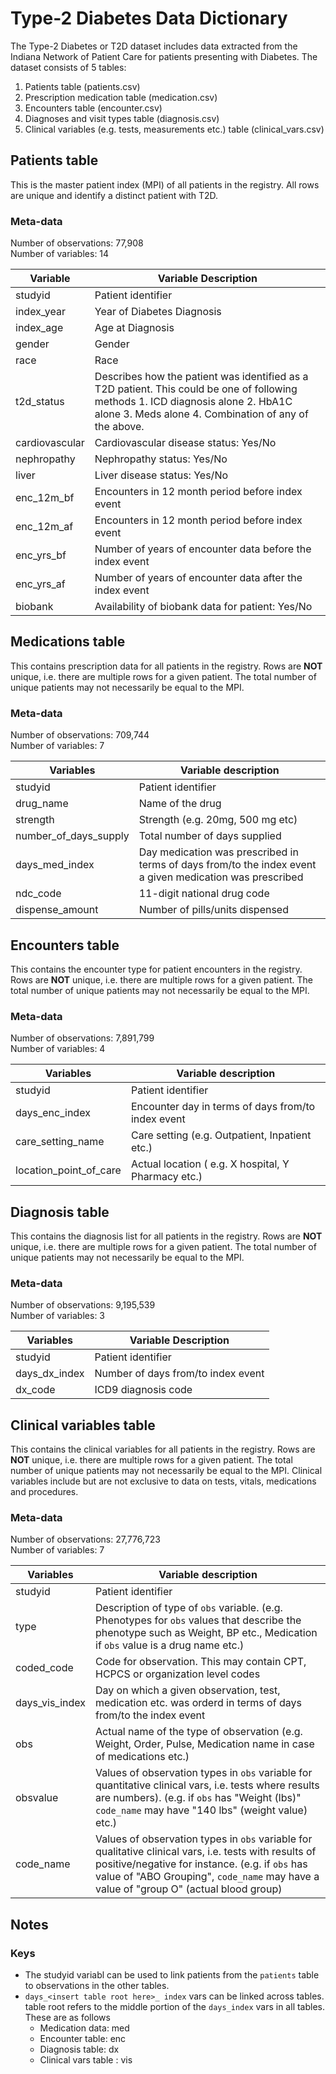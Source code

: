 # Type-2 Diabetes Data Dictionary


The Type-2 Diabetes or T2D dataset includes data extracted from the Indiana Network of Patient Care for patients presenting with Diabetes. The dataset consists of 5 tables: 
1. Patients table (patients.csv)
2. Prescription medication table (medication.csv)
3. Encounters table (encounter.csv)
4. Diagnoses and visit types table (diagnosis.csv)
5. Clinical variables (e.g. tests, measurements etc.) table (clinical_vars.csv)

## Patients table  
This is the master patient index (MPI) of all patients in the registry. All rows are unique and identify a distinct patient with T2D.

### Meta-data
Number of observations: 77,908  
Number of variables: 14  

| **Variable**       | **Variable Description**                                                                                                                                                                        |
|----------------|---------------------------------------------------------------------------------------------------------------------------------------------------------------------------------------------|
| studyid        | Patient identifier                                                                                                                                                                          |
| index_year     | Year of Diabetes Diagnosis                                                                                                                                                                  |
| index_age      | Age at Diagnosis                                                                                                                                                                            |
| gender         | Gender                                                                                                                                                                                      |
| race           | Race                                                                                                                                                                                        |
| t2d_status     |  Describes how the patient was identified as a T2D patient. This could be one of following methods  1. ICD diagnosis alone 2. HbA1C alone 3. Meds alone 4. Combination of any of the above. |
| cardiovascular | Cardiovascular disease status: Yes/No                                                                                                                                                       |
| nephropathy    | Nephropathy status: Yes/No                                                                                                                                                                  |
| liver          | Liver disease status: Yes/No                                                                                                                                                                |
| enc_12m_bf     | Encounters in 12 month period before index event                                                                                                                                            |
| enc_12m_af     | Encounters in 12 month period before index event                                                                                                                                            |
| enc_yrs_bf     | Number of years of encounter data before the index event                                                                                                                                    |
| enc_yrs_af     | Number of years of encounter data after the index event                                                                                                                                     |
| biobank        | Availability of biobank data for patient: Yes/No                                                                                                                                            |

## Medications table
This contains prescription data for all patients in the registry. Rows are **NOT** unique, i.e. there are multiple rows for a given patient. The total number of unique patients may not necessarily be equal to the MPI.

### Meta-data
Number of observations: 709,744  
Number of variables: 7  

| **Variables**         | **Variable description**                                       |
|-----------------------|----------------------------------------------------------------|
| studyid               | Patient identifier                                             |
| drug_name             | Name of the drug                                               |
| strength              | Strength (e.g. 20mg, 500 mg etc)                               |
| number_of_days_supply | Total number of days supplied                                  |
| days_med_index        | Day medication was prescribed in terms of days from/to the index event a given medication was prescribed |
| ndc_code              | 11-digit national drug  code                                   |
| dispense_amount       | Number of pills/units dispensed                                |

## Encounters table
This contains the encounter type for patient encounters in the registry. Rows are **NOT** unique, i.e. there are multiple rows for a given patient. The total number of unique patients may not necessarily be equal to the MPI.

### Meta-data
Number of observations: 7,891,799  
Number of variables: 4  

| **Variables**          | **Variable description**                            |
|------------------------|-----------------------------------------------------|
| studyid                | Patient identifier                                  |
| days_enc_index         | Encounter day in terms of days from/to index event  |
| care_setting_name      | Care setting (e.g. Outpatient, Inpatient etc.)      |
| location_point_of_care | Actual location ( e.g. X hospital, Y Pharmacy etc.) |

## Diagnosis table
This contains the diagnosis list for all patients in the registry. Rows are **NOT** unique, i.e. there are multiple rows for a given patient. The total number of unique patients may not necessarily be equal to the MPI.

### Meta-data
Number of observations: 9,195,539  
Number of variables: 3               

| **Variables**     | **Variable Description**               |
|---------------|------------------------------------|
| studyid      | Patient identifier                 |
| days_dx_index | Number of days from/to index event |
| dx_code       | ICD9 diagnosis code                |


## Clinical variables table
This contains the clinical variables for all patients in the registry. Rows are **NOT** unique, i.e. there are multiple rows for a given patient. The total number of unique patients may not necessarily be equal to the MPI. Clinical variables include but are not exclusive to data on tests, vitals, medications and procedures.

### Meta-data
Number of observations: 27,776,723  
Number of variables: 7  


| **Variables**  | **Variable description**                                                                                                                                                                                                                                                                                                            |
|----------------|-------------------------------------------------------------------------------------------------------------------------------------------------------------------------------------------------------------------------------------------------------------------------------------------------------------------------------------|
| studyid        | Patient identifier                                                                                                                                                                                                                                                                                                                  |
| type           |  Description of type of `obs` variable.   (e.g. Phenotypes for `obs` values that describe the phenotype such as Weight, BP etc., Medication if `obs` value is a drug name etc.)                                                                                                                                                     |
| coded_code     | Code for observation. This may contain CPT, HCPCS or organization level codes                                                                                                                                                                                                                                                       |
| days_vis_index | Day on which a given observation, test, medication etc. was orderd in terms of days from/to the index event                                                                                                                                                                                                                         |
| obs            | Actual name of the type of observation (e.g. Weight, Order, Pulse, Medication name in case of medications etc.)                                                                                                                                                                                                                     |
| obsvalue       | Values of observation types in `obs` variable for quantitative clinical vars, i.e. tests where results are numbers). (e.g. if `obs` has "Weight (lbs)" `code_name` may have "140 lbs" (weight value) etc.)                                                                                                                                                                                                                 |
| code_name      |  Values of observation types in `obs` variable for qualitative clinical vars, i.e. tests with results of positive/negative for instance. (e.g. if `obs` has value of "ABO Grouping", `code_name` may have a value of "group O" (actual  blood group) |


## Notes  
### Keys  
* The studyid variabl can be used to link patients from the `patients` table to observations in the other tables. 
* `days_<insert table root here>_ index` vars can be linked across tables.
table root refers to the middle portion of the `days_index` vars in all tables. These are as follows
   * Medication data: med
   * Encounter table: enc
   * Diagnosis table: dx
   * Clinical vars table : vis
